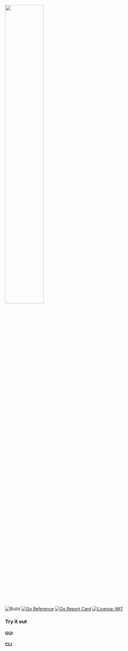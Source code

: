 <p>
    <img src="https://files.catbox.moe/jhi170.svg   "
        width="50%">
</p>

![Build](https://github.com/RH12503/Triangula/actions/workflows/test.yml/badge.svg)
[![Go Reference](https://pkg.go.dev/badge/github.com/RH12503/Triangula.svg)](https://pkg.go.dev/github.com/RH12503/Triangula)
[![Go Report Card](https://goreportcard.com/badge/github.com/RH12503/Triangula)](https://goreportcard.com/report/github.com/RH12503/Triangula)
[![License: MIT](https://img.shields.io/badge/License-MIT-yellow.svg)](https://opensource.org/licenses/MIT)

### Try it out

#### GUI

#### CLI

